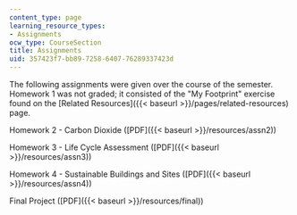 ```yaml
---
content_type: page
learning_resource_types:
- Assignments
ocw_type: CourseSection
title: Assignments
uid: 357423f7-bb89-7258-6407-76289337423d
---
```


The following assignments were given over the course of the semester. Homework 1 was not graded; it consisted of the "My Footprint" exercise found on the [Related Resources]({{< baseurl >}}/pages/related-resources) page.

Homework 2 - Carbon Dioxide ([PDF]({{< baseurl >}}/resources/assn2))

Homework 3 - Life Cycle Assessment ([PDF]({{< baseurl >}}/resources/assn3))

Homework 4 - Sustainable Buildings and Sites ([PDF]({{< baseurl >}}/resources/assn4))

Final Project ([PDF]({{< baseurl >}}/resources/final))